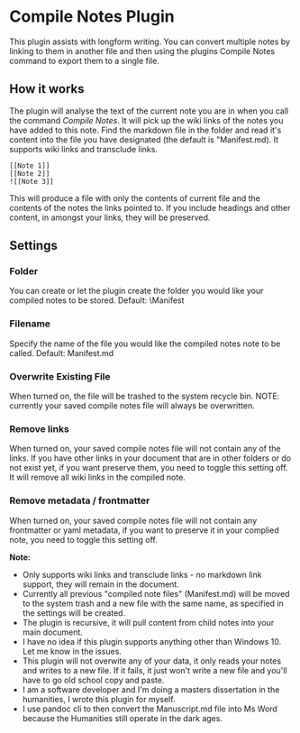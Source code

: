 # Compile Notes Plugin

This plugin assists with longform writing. You can convert multiple notes by linking to them in another file and then using the plugins Compile Notes command to export them to a single file.

## How it works
The plugin will analyse the text of the current note you are in when you call the command *Compile Notes*. It will pick up the wiki links of the notes you have added to this note. Find the markdown file in the folder and read it's content into the file you have designated (the default is "Manifest.md). It supports wiki links and transclude links.
```
[[Note 1]]
[[Note 2]]
![[Note 3]]

```
This will produce a file with only the contents of current file and the contents of the notes the links pointed to. If you include headings and other content, in amongst your links, they will be preserved.

## Settings
### Folder
You can create or let the plugin create the folder you would like your compiled notes to be stored. Default: \Manifest
### Filename
Specify the name of the file you would like the compiled notes note to be called. Default: Manifest.md
### Overwrite Existing File
When turned on, the file will be trashed to the system recycle bin. 
NOTE: currently your saved compile notes file will always be overwritten.
### Remove links
When turned on, your saved compile notes file will not contain any of the links. If you have other links in your document that are in other folders or do not exist yet, if you want preserve them, you need to toggle this setting off. It will remove all wiki links in the compiled note.
### Remove metadata / frontmatter
When turned on, your saved compile notes file will not contain any frontmatter or yaml metadata, if you want to preserve it in your complied note, you need to toggle this setting off. 

**Note:**
- Only supports wiki links and transclude links - no markdown link support, they will remain in the document.
- Currently all previous "compiled note files" (Manifest.md) will be moved to the system trash and a new file with the same name, as specified in the settings will be created.
- The plugin is recursive, it will pull content from child notes into your main document.
- I have no idea if this plugin supports anything other than Windows 10. Let me know in the issues.
- This plugin will not overwite any of your data, it only reads your notes and writes to a new file. If it fails, it just won't write a new file and you'll have to go old school copy and paste.
- I am a software developer and I'm doing a masters dissertation in the humanities, I wrote this plugin for myself.
- I use pandoc cli to then convert the Manuscript.md file into Ms Word because the Humanities still operate in the dark ages. 
